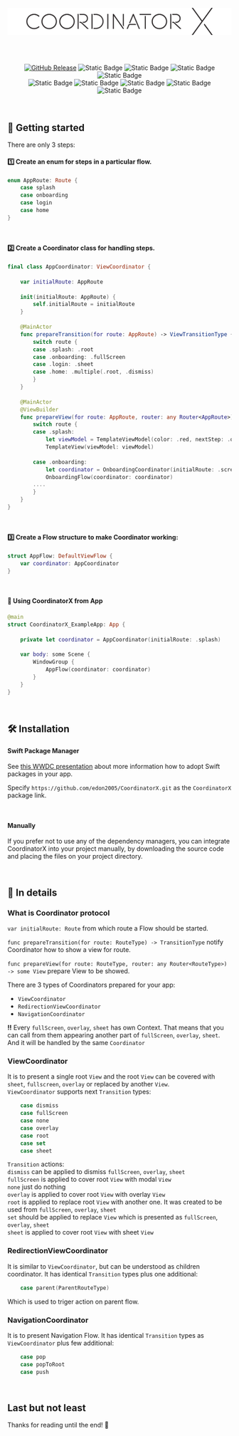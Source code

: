<br/><br/>
<p align="center">
 <picture>
  <source media="(prefers-color-scheme: dark)" srcset="./logo_dark_mode.png">
  <img alt="Text changing depending on mode. Light: 'So light!' Dark: 'So dark!'" src="./logo_light_mode.png">
</picture>
</p>

<br/>
<br/>

<div align="center">

[![GitHub Release](https://img.shields.io/github/release/edon2005/coordinatorx.svg)](https://github.com/edon2005/coordinatorx/releases)
![Static Badge](https://img.shields.io/badge/swift_6-ready-green)
![Static Badge](https://img.shields.io/badge/UI-SwiftUI-green)
![Static Badge](https://img.shields.io/badge/SPM-ready-green)
![Static Badge](https://img.shields.io/badge/demo-In_progress-0000FF)
<br/>
![Static Badge](https://img.shields.io/badge/iOS-16.0-FF0000)
![Static Badge](https://img.shields.io/badge/macOS-13.0-FF0000)
![Static Badge](https://img.shields.io/badge/tvOS-16.0-FF0000)
![Static Badge](https://img.shields.io/badge/visionOS-1.0-FF0000)
![Static Badge](https://img.shields.io/badge/watchOS-9.0-FF0000)
<br/>
<br/>
<br/>
</div>

## 👋 Getting started

There are only 3 steps:

#### 1️⃣ Create an enum for steps in a particular flow.

```swift
enum AppRoute: Route {
    case splash
    case onboarding
    case login
    case home
}
```
<br/>

#### 2️⃣ Create a Coordinator class for handling steps.

```swift
final class AppCoordinator: ViewCoordinator {

    var initialRoute: AppRoute

    init(initialRoute: AppRoute) {
        self.initialRoute = initialRoute
    }

    @MainActor
    func prepareTransition(for route: AppRoute) -> ViewTransitionType {
        switch route {
        case .splash: .root
        case .onboarding: .fullScreen
        case .login: .sheet
        case .home: .multiple(.root, .dismiss)
        }
    }

    @MainActor
    @ViewBuilder
    func prepareView(for route: AppRoute, router: any Router<AppRoute>) -> some View {
        switch route {
        case .splash:
            let viewModel = TemplateViewModel(color: .red, nextStep: .onboarding, router: router)
            TemplateView(viewModel: viewModel)

        case .onboarding:
            let coordinator = OnboardingCoordinator(initialRoute: .screen1, parentRouter: router)
            OnboardingFlow(coordinator: coordinator)
        ....
        }
    }
}
```
<br/>

#### 3️⃣ Create a Flow structure to make Coordinator working:

```swift
struct AppFlow: DefaultViewFlow {
    var coordinator: AppCoordinator
}
```
<br/>

#### 🏁 Using CoordinatorX from App

```swift
@main
struct CoordinatorX_ExampleApp: App {

    private let coordinator = AppCoordinator(initialRoute: .splash)

    var body: some Scene {
        WindowGroup {
            AppFlow(coordinator: coordinator)
        }
    }
}
```
<br/>

## 🛠 Installation

#### Swift Package Manager

See [this WWDC presentation](https://developer.apple.com/videos/play/wwdc2019/408/) about more information how to adopt Swift packages in your app.

Specify `https://github.com/edon2005/CoordinatorX.git` as the `CoordinatorX` package link. 

<br/>

#### Manually

If you prefer not to use any of the dependency managers, you can integrate CoordinatorX into your project manually, by downloading the source code and placing the files on your project directory.  

<br/>

## 🔔 In details

### What is Coordinator protocol

`var initialRoute: Route` from which route a Flow should be started.

`func prepareTransition(for route: RouteType) -> TransitionType` notify Coordinator how to show a view for route.

`func prepareView(for route: RouteType, router: any Router<RouteType>) -> some View` prepare View to be showed.
 
There are 3 types of Coordinators prepared for your app:
- `ViewCoordinator`
- `RedirectionViewCoordinator`
- `NavigationCoordinator`

**‼️** Every `fullScreen`, `overlay`, `sheet` has own Context. That means that you can call from them appearing another part of `fullScreen`, `overlay`, `sheet`. And it will be handled by the same `Coordinator`

### ViewCoordinator
It is to present a single root `View` and the root `View` can be covered with `sheet`, `fullscreen`, `overlay` or replaced by another `View`.\
`ViewCoordinator` supports next `Transition` types:
```swift
    case dismiss
    case fullScreen
    case none
    case overlay
    case root
    case set
    case sheet
```

`Transition` actions:\
`dismiss` can be applied to dismiss `fullScreen`, `overlay`, `sheet`\
`fullScreen` is applied to cover root `View` with modal `View`\
`none` just do nothing\
`overlay` is applied to cover root `View` with overlay `View`\
`root` is applied to replace root `View` with another one. It was created to be used from `fullScreen`, `overlay`, `sheet`\
`set` should be applied to replace `View` which is presented as `fullScreen`, `overlay`, `sheet`\
`sheet` is applied to cover root `View` with sheet `View`

### RedirectionViewCoordinator
It is similar to `ViewCoordinator`, but can be understood as children coordinator. It has identical `Transition` types plus one additional:
```swift
    case parent(ParentRouteType)
```
Which is used to triger action on parent flow.

### NavigationCoordinator
It is to present Navigation Flow. It has identical `Transition` types as `ViewCoordinator` plus few additional:
```swift
    case pop
    case popToRoot
    case push
```
<br/>

## Last but not least 

Thanks for reading until the end! 🫡
